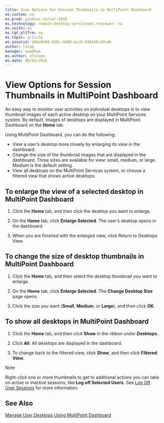 ```yaml
---
title: View Options for Session Thumbnails in MultiPoint Dashboard
ms.custom: na
ms.prod: windows-server-2016
ms.technology: remote-desktop-servicesms.reviewer: na
ms.suite: na
ms.tgt_pltfrm: na
ms.topic: article
ms.assetid: 288a6504-418c-4489-acc6-930410c47cdb
author: lizap
manager: swadhwa
ms.author: elizapo
ms.date: 08/04/2016
---
```

# View Options for Session Thumbnails in MultiPoint Dashboard
An easy way to monitor user activities on individual desktops is to view thumbnail images of each active desktop on your MultiPoint Services system. By default, images of desktops are displayed in MultiPoint Dashboard on the **Home** tab.  
  
Using MultiPoint Dashboard, you can do the following:  
  
- View a user’s desktop more closely by enlarging its view in the dashboard.  
- Change the size of the thumbnail images that are displayed in the dashboard. Three sizes are available for view: small, medium, or large. Medium is the default setting.  
- View all desktops on the MultiPoint Services system, or choose a filtered view that shows active desktops.  
  
## To enlarge the view of a selected desktop in MultiPoint Dashboard  
  
1.  Click the **Home** tab, and then click the desktop you want to enlarge.  
  
2.  On the **Home** tab, click **Enlarge Selected**. The user’s desktop opens in the dashboard.  
  
3.  When you are finished with the enlarged view, click Return to Desktops View.  
  
## To change the size of desktop thumbnails in MultiPoint Dashboard  
  
1.  Click the **Home** tab, and then select the desktop thumbnail you want to enlarge.  
  
2.  On the **Home** tab, click **Enlarge Selected**. The **Change Desktop Size** page opens.  
  
3.  Click the size you want (**Small**, **Medium**, or **Large**), and then click **OK**.  
  
## To show all desktops in MultiPoint Dashboard  
  
1.  Click the **Home** tab, and then click **Show** in the ribbon under **Desktops**..  
  
2.  Click **All**. All desktops are displayed in the dashboard.  
  
3.  To change back to the filtered view, click **Show**, and then click **Filtered View**.  

>[!NOTE] 
> Right-click one or more thumbnails to get to additional actions you can take on active or inactive sessions, like **Log off Selected Users**. See [Log Off User Sessions](Log-Off-User-Sessions.md) for more information.

## See Also  
[Manage User Desktops Using MultiPoint Dashboard](Manage-User-Desktops-Using-MultiPoint-Dashboard.md)
